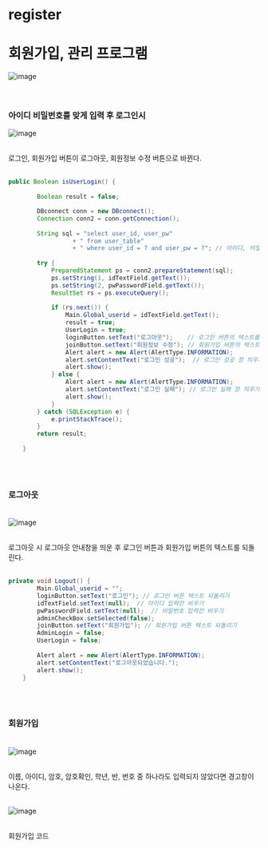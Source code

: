 # register
# 회원가입, 관리 프로그램
![image](https://github.com/gkstmdrb/register/assets/114748816/a78ce054-f743-4bd3-ba44-7f626e1a2990) <br><br><br>
### 아이디 비밀번호를 맞게 입력 후 로그인시
![image](https://github.com/gkstmdrb/register/assets/114748816/66d6cf9a-3833-47ba-9efb-e077ca0e01b6) <br><br>

로그인, 회원가입 버튼이 로그아웃, 회원정보 수정 버튼으로 바뀐다. <br><br>

``` java
public Boolean isUserLogin() {
		
		Boolean result = false;

		DBconnect conn = new DBconnect();
		Connection conn2 = conn.getConnection();
		
		String sql = "select user_id, user_pw"
				  + " from user_table"
				  + " where user_id = ? and user_pw = ?"; // 아이디, 비밀번호의 값이 테이블의 값과 일치한다면 user_id, user_pw 조회
		
		try {
			PreparedStatement ps = conn2.prepareStatement(sql);
			ps.setString(1, idTextField.getText());
			ps.setString(2, pwPasswordField.getText());
			ResultSet rs = ps.executeQuery();
			
			if (rs.next()) {
				Main.Global_userid = idTextField.getText();
				result = true;
				UserLogin = true;
				loginButton.setText("로그아웃");    // 로그인 버튼의 텍스트를 로그아웃으로 변경
				joinButton.setText("회원정보 수정"); // 회원가입 버튼의 텍스트를 회원정보 수정으로 변경
				Alert alert = new Alert(AlertType.INFORMATION);
				alert.setContentText("로그인 성공");  // 로그인 성공 창 띄우기
				alert.show();
			} else {
				Alert alert = new Alert(AlertType.INFORMATION);
				alert.setContentText("로그인 실패"); // 로그인 실패 창 띄우기
				alert.show();
			}
		} catch (SQLException e) {
			e.printStackTrace();
		}
		return result;
		
	}
```
<br><br>

### 로그아웃 <br><br>

![image](https://github.com/gkstmdrb/register/assets/114748816/23a70617-470d-40ff-b527-370e6f501cc0) <br><br>

로그아웃 시 로그아웃 안내창을 띄운 후 로그인 버튼과 회원가입 버튼의 텍스트를 되돌린다. <br><br>

``` java
private void Logout() {
		Main.Global_userid = "";
		loginButton.setText("로그인");	// 로그인 버튼 텍스트 되돌리기
		idTextField.setText(null);	// 아이디 입력칸 비우기
		pwPasswordField.setText(null);	// 비밀번호 입력칸 비우기
		adminCheckBox.setSelected(false);
		joinButton.setText("회원가입"); // 회원가입 버튼 텍스트 되돌리기
		AdminLogin = false;
		UserLogin = false;
			
		Alert alert = new Alert(AlertType.INFORMATION);
		alert.setContentText("로그아웃되었습니다.");
		alert.show();
	}
```
<br><br>

### 회원가입 <br><br>

![image](https://github.com/gkstmdrb/register/assets/114748816/86a833ac-5b38-4dd2-ae82-67429e10d553) <br><br>

이름, 아이디, 암호, 암호확인, 학년, 반, 번호 중 하나라도 입력되지 않았다면 경고창이 나온다. <br><br>

![image](https://github.com/gkstmdrb/register/assets/114748816/ebe407cd-7469-47c1-aec5-381264717a60) <br><br>

회원가입 코드
